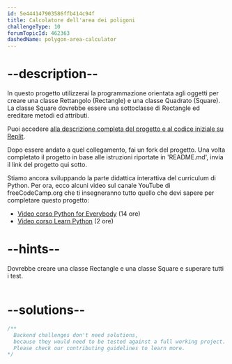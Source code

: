 ```yaml
---
id: 5e444147903586ffb414c94f
title: Calcolatore dell'area dei poligoni
challengeType: 10
forumTopicId: 462363
dashedName: polygon-area-calculator
---
```


# --description--

In questo progetto utilizzerai la programmazione orientata agli oggetti per creare una classe Rettangolo (Rectangle) e una classe Quadrato (Square). La classe Square dovrebbe essere una sottoclasse di Rectangle ed ereditare metodi ed attributi.

Puoi accedere [alla descrizione completa del progetto e al codice iniziale su Replit](https://replit.com/github/freeCodeCamp/boilerplate-polygon-area-calculator).

Dopo essere andato a quel collegamento, fai un fork del progetto. Una volta completato il progetto in base alle istruzioni riportate in 'README.md', invia il link del progetto qui sotto.

Stiamo ancora sviluppando la parte didattica interattiva del curriculum di Python. Per ora, ecco alcuni video sul canale YouTube di freeCodeCamp.org che ti insegneranno tutto quello che devi sapere per completare questo progetto:

<ul>
  <li>
    <a href='https://www.freecodecamp.org/news/python-for-everybody/'>Video corso Python for Everybody</a> (14 ore)
  </li>
  <li>
    <a href='https://www.freecodecamp.org/news/learn-python-basics-in-depth-video-course/'>Video corso Learn Python</a> (2 ore)
  </li>
</ul>

# --hints--

Dovrebbe creare una classe Rectangle e una classe Square e superare tutti i test.

```js

```

# --solutions--

```js
/**
  Backend challenges don't need solutions,
  because they would need to be tested against a full working project.
  Please check our contributing guidelines to learn more.
*/
```
